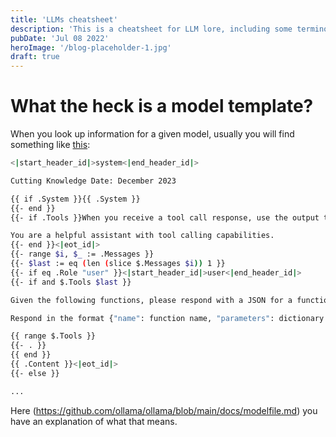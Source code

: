 ```yaml
---
title: 'LLMs cheatsheet'
description: 'This is a cheatsheet for LLM lore, including some terminology and information about LLMs'
pubDate: 'Jul 08 2022'
heroImage: '/blog-placeholder-1.jpg'
draft: true
---
```


# What the heck is a model template?

When you look up information for a given model, usually you will find something like [this](https://ollama.com/library/llama3.2/blobs/966de95ca8a6):

```bash
<|start_header_id|>system<|end_header_id|>

Cutting Knowledge Date: December 2023

{{ if .System }}{{ .System }}
{{- end }}
{{- if .Tools }}When you receive a tool call response, use the output to format an answer to the orginal user question.

You are a helpful assistant with tool calling capabilities.
{{- end }}<|eot_id|>
{{- range $i, $_ := .Messages }}
{{- $last := eq (len (slice $.Messages $i)) 1 }}
{{- if eq .Role "user" }}<|start_header_id|>user<|end_header_id|>
{{- if and $.Tools $last }}

Given the following functions, please respond with a JSON for a function call with its proper arguments that best answers the given prompt.

Respond in the format {"name": function name, "parameters": dictionary of argument name and its value}. Do not use variables.

{{ range $.Tools }}
{{- . }}
{{ end }}
{{ .Content }}<|eot_id|>
{{- else }}

...
```

Here (https://github.com/ollama/ollama/blob/main/docs/modelfile.md) you have an explanation of what that means.